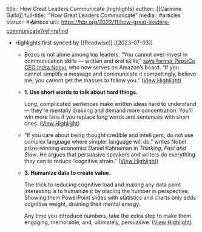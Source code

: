 title:: How Great Leaders Communicate (highlights)
author:: [[Carmine Gallo]]
full-title:: "How Great Leaders Communicate"
media:: #articles
status:: #📥inbox 
url:: https://hbr.org/2022/11/how-great-leaders-communicate?ref=refind

- Highlights first synced by [[Readwise]] [[2023\-07\-03]]
	- Bezos is not alone among top leaders. “You cannot over\-invest in communication skills — written and oral skills,” [says former PepsiCo CEO Indra Nooyi](https://www.masterclass.com/classes/indra\-nooyi\-teaches\-leading\-with\-purpose), who now serves on Amazon’s board. “If you cannot simplify a message and communicate it compellingly, believe me, you cannot get the masses to follow you.” ([View Highlight](https://read.readwise.io/read/01gkx48nyyrme3fhxs0jnc3x4m))
	- **1. Use short words to talk about hard things.**
	  
	  Long, complicated sentences make written ideas hard to understand — they’re mentally draining and demand more concentration. You’ll win more fans if you replace long words and sentences with short ones. ([View Highlight](https://read.readwise.io/read/01gkx4939n2bwhkbctfzspna1x))
	- “If you care about being thought credible and intelligent, do not use complex language where simpler language will do,” writes Nobel prize–winning economist Daniel Kahneman in *Thinking, Fast and Slow*. He argues that persuasive speakers and writers do everything they can to reduce “cognitive strain.” ([View Highlight](https://read.readwise.io/read/01gkx46s2845rmqd6nvzxqmfpf))
	- **3. Humanize data to create value.**
	  
	  The trick to reducing cognitive load and making any data point interesting is to humanize it by placing the number in perspective. Showing them PowerPoint slides with statistics and charts only adds cognitive weight, draining their mental energy.
	  
	  Any time you introduce numbers, take the extra step to make them engaging, memorable, and, ultimately, persuasive. ([View Highlight](https://read.readwise.io/read/01gkx4anhw2bk95ew3zjgtc4dh))